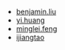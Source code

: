 - [benjamin.liu](https://github.com/benjaliu)
- [yi.huang](https://github.com/ananbeike)
- [minglei.feng](https://github.com/shade41-code)
- [ijiangtao](https://github.com/ijiangtao)


